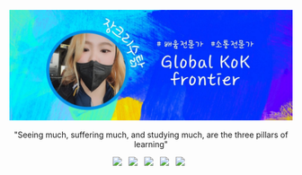 ![header](./images/main.jpg)
<p align='center'> "Seeing much, suffering much, and studying much, are the three pillars of learning" </p>
<p align='center'>
<a href="https://blog.naver.com/gomdorij" target="_blank"><img src="https://img.shields.io/badge/Blog-03C75A?style=flat-square&logo=Naver&logoColor=white"/></a> &nbsp; 
<a href="https://open.kakao.com/o/sDrZcl2c" target="_blank"><img src="https://img.shields.io/badge/Kakao-FFCD00?style=flat-square&logo=Naver&logoColor=white"/></a>  &nbsp; 
<a href="https://www.facebook.com/gomdorij" target="_blank"><img src="https://img.shields.io/badge/Facebook-1877F2?style=flat-square&logo=Facebook&logoColor=white"/></a> &nbsp;
<a href="https://www.instagram.com/diverser_jang" target="_blank"><img src="https://img.shields.io/badge/Instagram-E4405F?style=flat-square&logo=Instagram&logoColor=white"/></a> &nbsp;
<a href="https://donaricano.com/mypage/1743933809_IzT4Sc" target="_blank"><img src="https://img.shields.io/badge/Buy Me A Coffee-FFDD00?style=flat-square&logo=Buy Me A Coffee&logoColor=white"/></a> &nbsp;


 
